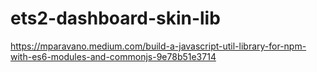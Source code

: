 # ets2-dashboard-skin-lib

https://mparavano.medium.com/build-a-javascript-util-library-for-npm-with-es6-modules-and-commonjs-9e78b51e3714